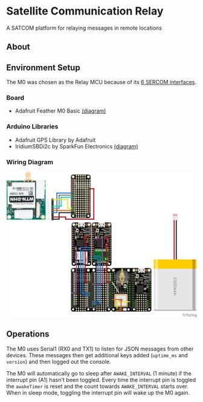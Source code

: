 # Satellite Communication Relay

A SATCOM platform for relaying messages in remote locations

## About

## Environment Setup

The M0 was chosen as the Relay MCU because of its [6 SERCOM interfaces](https://learn.adafruit.com/using-atsamd21-sercom-to-add-more-spi-i2c-serial-ports/creating-a-new-serial).

### Board

- Adafruit Feather M0 Basic [(diagram)](https://cdn-learn.adafruit.com/assets/assets/000/046/244/original/adafruit_products_Feather_M0_Basic_Proto_v2.2-1.png?1504885373)

### Arduino Libraries

- Adafruit GPS Library by Adafruit
- IridiumSBDi2c by SparkFun Electronics [(diagram)](https://docs.rockblock.rock7.com/docs/connectors)

### Wiring Diagram

![fritzing](fritzing/satcom-relay_bb.png)

## Operations

The M0 uses Serial1 (RX0 and TX1) to listen for JSON messages from other devices. These messages then get additional keys added (`uptime_ms` and `version`) and then logged out the console.

The M0 will automatically go to sleep after `AWAKE_INTERVAL` (1 minute) if the interrupt pin (A1) hasn't been toggled. Every time the interrupt pin is toggled the `awakeTimer` is reset and the count towards `AWAKE_INTERVAL` starts over. When in sleep mode, toggling the interrupt pin will wake up the M0 again.
